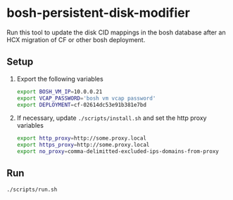 # bosh-persistent-disk-modifier

Run this tool to update the disk CID mappings in the bosh database after an HCX
migration of CF or other bosh deployment.

## Setup

1. Export the following variables

    ```sh
    export BOSH_VM_IP=10.0.0.21
    export VCAP_PASSWORD='bosh vm vcap password'
    export DEPLOYMENT=cf-02614dc53e91b381e7bd
    ```

1. If necessary, update `./scripts/install.sh` and set the http proxy variables

    ```sh
    export http_proxy=http://some.proxy.local
    export https_proxy=http://some.proxy.local
    export no_proxy=comma-delimitted-excluded-ips-domains-from-proxy
    ```

## Run

```sh
./scripts/run.sh
```
